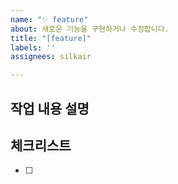 ```yaml
---
name: "✨ feature"
about: 새로운 기능을 구현하거나 수정합니다.
title: "[feature]"
labels: ''
assignees: silkair

---
```


## 작업 내용 설명

<!-- 해당 브랜치에서 작업할 내용을 간단하게 작성해주세요 -->

## 체크리스트
<!---  "중요한 순서" 대로 작업 리스트를 작성해주세요 -->

- [ ]
